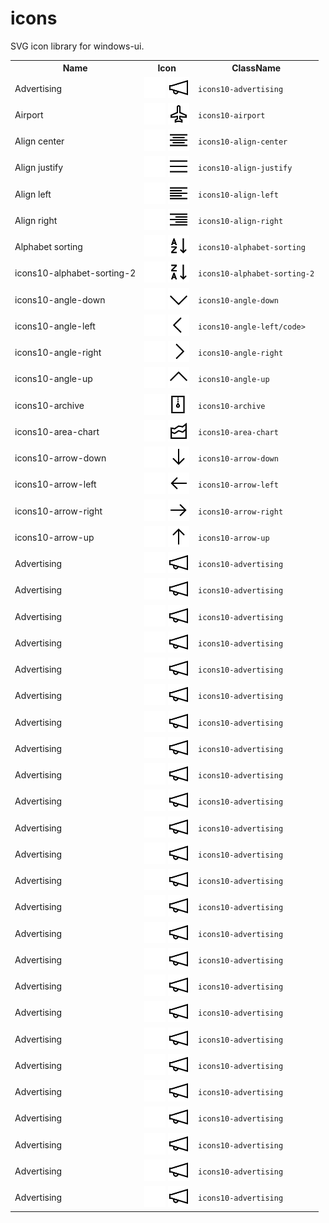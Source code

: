 # icons
SVG icon library for windows-ui.

<table>
  <tr>
    <th>Name</th>
    <th>Icon</th>
    <th>ClassName</th>
  </tr>
  <tr>
    <td>Advertising</td>
    <td>
	<img width="34" height="34" src="./svg/light/icons10-advertising.svg#gh-dark-mode-only">
	<img width="34" height="34" src="./svg/dark/icons10-advertising.svg#gh-light-mode-only"></td>
    <td><code>icons10-advertising</code></td>
  </tr>
	<tr>
    <td>Airport</td>
    <td>
      <img width="34" height="34" src="svg/light/icons10-airport.svg#gh-dark-mode-only">
      <img width="34" height="34" src="svg/dark/icons10-airport.svg#gh-light-mode-only"></td>
    <td><code>icons10-airport</code></td>
	</tr>
	<tr>
    <td>Align center</td>
    <td>
      <img width="34" height="34" src="svg/light/icons10-align-center.svg#gh-dark-mode-only">
      <img width="34" height="34" src="svg/dark/icons10-align-center.svg#gh-light-mode-only"></td>
    <td><code>icons10-align-center</code></td>
  </tr>
	<tr>
    <td>Align justify</td>
    <td>
      <img width="34" height="34" src="svg/light/icons10-align-justify.svg#gh-dark-mode-only">
      <img width="34" height="34" src="svg/dark/icons10-align-justify.svg#gh-light-mode-only"></td>
    <td><code>icons10-align-justify</code></td>
  </tr>
	<tr>
    <td>Align left</td>
    <td>
      <img width="34" height="34" src="svg/light/icons10-align-left.svg#gh-dark-mode-only">
      <img width="34" height="34" src="svg/dark/icons10-align-left.svg#gh-light-mode-only"></td>
    <td><code>icons10-align-left</code></td>
  </tr>
	<tr>
    <td>Align right</td>
    <td>
      <img width="34" height="34" src="svg/light/icons10-align-right.svg#gh-dark-mode-only">
      <img width="34" height="34" src="svg/dark/icons10-align-right.svg#gh-light-mode-only"></td>
    <td><code>icons10-align-right</code></td>
  </tr>
	<tr>
    <td>Alphabet sorting</td>
    <td>
      <img width="34" height="34" src="svg/light/icons10-alphabet-sorting.svg#gh-dark-mode-only">
      <img width="34" height="34" src="svg/dark/icons10-alphabet-sorting.svg#gh-light-mode-only"></td>
    <td><code>icons10-alphabet-sorting</code></td>
  </tr>
	<tr>
    <td>icons10-alphabet-sorting-2</td>
    <td>
      <img width="34" height="34" src="svg/light/icons10-alphabet-sorting-2.svg#gh-dark-mode-only">
      <img width="34" height="34" src="svg/dark/icons10-alphabet-sorting-2.svg#gh-light-mode-only"></td>
    <td><code>icons10-alphabet-sorting-2</code></td>
  </tr>
	<tr>
    <td>icons10-angle-down</td>
    <td>
      <img width="34" height="34" src="svg/light/icons10-angle-down.svg#gh-dark-mode-only">
      <img width="34" height="34" src="svg/dark/icons10-angle-down.svg#gh-light-mode-only">
    </td>
    <td><code>icons10-angle-down</code></td>
  </tr>
	<tr>
    <td>icons10-angle-left</td>
    <td>
      <img width="34" height="34" src="svg/light/icons10-angle-left.svg#gh-dark-mode-only">
      <img width="34" height="34" src="svg/dark/icons10-angle-left.svg#gh-light-mode-only">
    </td>
    <td><code>icons10-angle-left/code></td>
  </tr>
	<tr>
    <td>icons10-angle-right</td>
    <td>
      <img width="34" height="34" src="svg/light/icons10-angle-right.svg#gh-dark-mode-only">
      <img width="34" height="34" src="svg/dark/icons10-angle-right.svg#gh-light-mode-only">
    </td>
    <td><code>icons10-angle-right</code></td>
  </tr>
	<tr>
    <td>icons10-angle-up</td>
    <td>
      <img width="34" height="34" src="svg/light/icons10-angle-up.svg#gh-dark-mode-only">
      <img width="34" height="34" src="svg/dark/icons10-angle-up.svg#gh-light-mode-only">
    </td>
    <td><code>icons10-angle-up</code></td>
  </tr>
	<tr>
    <td>icons10-archive</td>
    <td>
      <img width="34" height="34" src="svg/light/icons10-archive.svg#gh-dark-mode-only">
      <img width="34" height="34" src="svg/dark/icons10-archive.svg#gh-light-mode-only">
    </td>
    <td><code>icons10-archive</code></td>
  </tr>
	<tr>
    <td>icons10-area-chart</td>
    <td>
      <img width="34" height="34" src="svg/light/icons10-area-chart.svg#gh-dark-mode-only">
      <img width="34" height="34" src="svg/dark/icons10-area-chart.svg#gh-light-mode-only">
    </td>
    <td><code>icons10-area-chart</code></td>
  </tr>
	<tr>
    <td>icons10-arrow-down</td>
    <td>
      <img width="34" height="34" src="svg/light/icons10-arrow-down.svg#gh-dark-mode-only">
      <img width="34" height="34" src="svg/dark/icons10-arrow-down.svg#gh-light-mode-only">
    </td>
    <td><code>icons10-arrow-down</code></td>
  </tr>
	<tr>
    <td>icons10-arrow-left</td>
    <td>
      <img width="34" height="34" src="svg/light/icons10-arrow-left.svg#gh-dark-mode-only">
      <img width="34" height="34" src="svg/dark/icons10-arrow-left.svg#gh-light-mode-only">
    </td>
    <td><code>icons10-arrow-left</code></td>
  </tr>
	<tr>
    <td>icons10-arrow-right</td>
    <td>
      <img width="34" height="34" src="svg/light/icons10-arrow-right.svg#gh-dark-mode-only">
      <img width="34" height="34" src="svg/dark/icons10-arrow-right.svg#gh-light-mode-only">
    </td>
    <td><code>icons10-arrow-right</code></td>
  </tr>
	<tr>
    <td>icons10-arrow-up</td>
    <td>
      <img width="34" height="34" src="svg/light/icons10-arrow-up.svg#gh-dark-mode-only">
      <img width="34" height="34" src="svg/dark/icons10-arrow-up.svg#gh-light-mode-only">
    </td>
    <td><code>icons10-arrow-up</code></td>
  </tr>
	<tr>
    <td>Advertising</td>
    <td>
      <img width="34" height="34" src="svg/light/icons10-advertising.svg#gh-dark-mode-only">
      <img width="34" height="34" src="svg/dark/icons10-advertising.svg#gh-light-mode-only">
    </td>
    <td><code>icons10-advertising</code></td>
  </tr>
	<tr>
    <td>Advertising</td>
    <td>
      <img width="34" height="34" src="svg/light/icons10-advertising.svg#gh-dark-mode-only">
      <img width="34" height="34" src="svg/dark/icons10-advertising.svg#gh-light-mode-only">
    </td>
    <td><code>icons10-advertising</code></td>
  </tr>
	<tr>
    <td>Advertising</td>
    <td>
      <img width="34" height="34" src="svg/light/icons10-advertising.svg#gh-dark-mode-only">
      <img width="34" height="34" src="svg/dark/icons10-advertising.svg#gh-light-mode-only">
    </td>
    <td><code>icons10-advertising</code></td>
  </tr>
	<tr>
    <td>Advertising</td>
    <td>
      <img width="34" height="34" src="svg/light/icons10-advertising.svg#gh-dark-mode-only">
      <img width="34" height="34" src="svg/dark/icons10-advertising.svg#gh-light-mode-only">
    </td>
    <td><code>icons10-advertising</code></td>
  </tr>
	<tr>
    <td>Advertising</td>
    <td>
      <img width="34" height="34" src="svg/light/icons10-advertising.svg#gh-dark-mode-only">
      <img width="34" height="34" src="svg/dark/icons10-advertising.svg#gh-light-mode-only">
    </td>
    <td><code>icons10-advertising</code></td>
  </tr>
	<tr>
    <td>Advertising</td>
    <td>
      <img width="34" height="34" src="svg/light/icons10-advertising.svg#gh-dark-mode-only">
      <img width="34" height="34" src="svg/dark/icons10-advertising.svg#gh-light-mode-only">
    </td>
    <td><code>icons10-advertising</code></td>
  </tr>
	<tr>
    <td>Advertising</td>
    <td>
      <img width="34" height="34" src="svg/light/icons10-advertising.svg#gh-dark-mode-only">
      <img width="34" height="34" src="svg/dark/icons10-advertising.svg#gh-light-mode-only">
    </td>
    <td><code>icons10-advertising</code></td>
  </tr>
	<tr>
    <td>Advertising</td>
    <td>
      <img width="34" height="34" src="svg/light/icons10-advertising.svg#gh-dark-mode-only">
      <img width="34" height="34" src="svg/dark/icons10-advertising.svg#gh-light-mode-only">
    </td>
    <td><code>icons10-advertising</code></td>
  </tr>
	<tr>
    <td>Advertising</td>
    <td>
      <img width="34" height="34" src="svg/light/icons10-advertising.svg#gh-dark-mode-only">
      <img width="34" height="34" src="svg/dark/icons10-advertising.svg#gh-light-mode-only">
    </td>
    <td><code>icons10-advertising</code></td>
  </tr>
	<tr>
    <td>Advertising</td>
    <td>
      <img width="34" height="34" src="svg/light/icons10-advertising.svg#gh-dark-mode-only">
      <img width="34" height="34" src="svg/dark/icons10-advertising.svg#gh-light-mode-only">
    </td>
    <td><code>icons10-advertising</code></td>
  </tr>
	<tr>
    <td>Advertising</td>
    <td>
      <img width="34" height="34" src="svg/light/icons10-advertising.svg#gh-dark-mode-only">
      <img width="34" height="34" src="svg/dark/icons10-advertising.svg#gh-light-mode-only">
    </td>
    <td><code>icons10-advertising</code></td>
  </tr>
	<tr>
    <td>Advertising</td>
    <td>
      <img width="34" height="34" src="svg/light/icons10-advertising.svg#gh-dark-mode-only">
      <img width="34" height="34" src="svg/dark/icons10-advertising.svg#gh-light-mode-only">
    </td>
    <td><code>icons10-advertising</code></td>
  </tr>
	<tr>
    <td>Advertising</td>
    <td>
      <img width="34" height="34" src="svg/light/icons10-advertising.svg#gh-dark-mode-only">
      <img width="34" height="34" src="svg/dark/icons10-advertising.svg#gh-light-mode-only">
    </td>
    <td><code>icons10-advertising</code></td>
  </tr>
	<tr>
    <td>Advertising</td>
    <td>
      <img width="34" height="34" src="svg/light/icons10-advertising.svg#gh-dark-mode-only">
      <img width="34" height="34" src="svg/dark/icons10-advertising.svg#gh-light-mode-only">
    </td>
    <td><code>icons10-advertising</code></td>
  </tr>
	<tr>
    <td>Advertising</td>
    <td>
      <img width="34" height="34" src="svg/light/icons10-advertising.svg#gh-dark-mode-only">
      <img width="34" height="34" src="svg/dark/icons10-advertising.svg#gh-light-mode-only">
    </td>
    <td><code>icons10-advertising</code></td>
  </tr>
	<tr>
    <td>Advertising</td>
    <td>
      <img width="34" height="34" src="svg/light/icons10-advertising.svg#gh-dark-mode-only">
      <img width="34" height="34" src="svg/dark/icons10-advertising.svg#gh-light-mode-only">
    </td>
    <td><code>icons10-advertising</code></td>
  </tr>
	<tr>
    <td>Advertising</td>
    <td>
      <img width="34" height="34" src="svg/light/icons10-advertising.svg#gh-dark-mode-only">
      <img width="34" height="34" src="svg/dark/icons10-advertising.svg#gh-light-mode-only">
    </td>
    <td><code>icons10-advertising</code></td>
  </tr>
	<tr>
    <td>Advertising</td>
    <td>
      <img width="34" height="34" src="svg/light/icons10-advertising.svg#gh-dark-mode-only">
      <img width="34" height="34" src="svg/dark/icons10-advertising.svg#gh-light-mode-only">
    </td>
    <td><code>icons10-advertising</code></td>
  </tr>
	<tr>
    <td>Advertising</td>
    <td>
      <img width="34" height="34" src="svg/light/icons10-advertising.svg#gh-dark-mode-only">
      <img width="34" height="34" src="svg/dark/icons10-advertising.svg#gh-light-mode-only">
    </td>
    <td><code>icons10-advertising</code></td>
  </tr>
	<tr>
    <td>Advertising</td>
    <td>
      <img width="34" height="34" src="svg/light/icons10-advertising.svg#gh-dark-mode-only">
      <img width="34" height="34" src="svg/dark/icons10-advertising.svg#gh-light-mode-only">
    </td>
    <td><code>icons10-advertising</code></td>
  </tr>
	<tr>
    <td>Advertising</td>
    <td>
      <img width="34" height="34" src="svg/light/icons10-advertising.svg#gh-dark-mode-only">
      <img width="34" height="34" src="svg/dark/icons10-advertising.svg#gh-light-mode-only">
    </td>
    <td><code>icons10-advertising</code></td>
  </tr>
	<tr>
    <td>Advertising</td>
    <td>
      <img width="34" height="34" src="svg/light/icons10-advertising.svg#gh-dark-mode-only">
      <img width="34" height="34" src="svg/dark/icons10-advertising.svg#gh-light-mode-only">
    </td>
    <td><code>icons10-advertising</code></td>
  </tr>
	<tr>
    <td>Advertising</td>
    <td>
      <img width="34" height="34" src="svg/light/icons10-advertising.svg#gh-dark-mode-only">
      <img width="34" height="34" src="svg/dark/icons10-advertising.svg#gh-light-mode-only">
    </td>
    <td><code>icons10-advertising</code></td>
  </tr>
	<tr>
    <td>Advertising</td>
    <td>
      <img width="34" height="34" src="svg/light/icons10-advertising.svg#gh-dark-mode-only">
      <img width="34" height="34" src="svg/dark/icons10-advertising.svg#gh-light-mode-only">
    </td>
    <td><code>icons10-advertising</code></td>
  </tr>
	<tr>
    <td>Advertising</td>
    <td>
      <img width="34" height="34" src="svg/light/icons10-advertising.svg#gh-dark-mode-only">
      <img width="34" height="34" src="svg/dark/icons10-advertising.svg#gh-light-mode-only">
    </td>
    <td><code>icons10-advertising</code></td>
  </tr>
	
</table>
